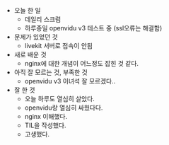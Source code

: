 - 오늘 한 일
    - 데일리 스크럼
    - 하루종일 openvidu v3 테스트 중 (ssl오류는 해결함)
- 문제가 있었던 것
    - livekit 서버로 접속이 안됨
- 새로 배운 것
    - nginx에 대한 개념이 어느정도 잡힌 것 같다.
- 아직 잘 모르는 것, 부족한 것
    - openvidu v3 이녀석 잘 모르겠다..
- 잘 한 것
    - 오늘 하루도 열심히 살았다.
    - openvidu랑 열심히 싸웠다다.
    - nginx 이해했다.
    - TIL을 작성했다.
    - 고생했다.

